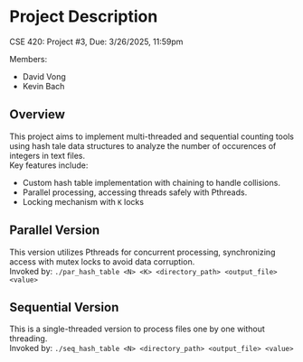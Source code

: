 # Project Description
CSE 420: Project #3, Due: 3/26/2025, 11:59pm

Members:
- David Vong
- Kevin Bach<br>

## Overview
This project aims to implement multi-threaded and sequential counting tools using hash tale data structures to analyze the number of occurences of integers in text files.
<br>
Key features include:
- Custom hash table implementation with chaining to handle collisions.
- Parallel processing, accessing threads safely with Pthreads.
- Locking mechanism with `K` locks
## Parallel Version
This version utilizes Pthreads for concurrent processing, synchronizing access with mutex locks to avoid data corruption.
<br>
Invoked by: `./par_hash_table <N> <K> <directory_path> <output_file> <value>`
## Sequential Version
This is a single-threaded version to process files one by one without threading.
<br>
Invoked by: `./seq_hash_table <N> <directory_path> <output_file> <value>`
